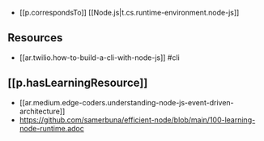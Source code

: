 
- [[p.correspondsTo]] [[Node.js|t.cs.runtime-environment.node-js]]
  
## Resources

- [[ar.twilio.how-to-build-a-cli-with-node-js]] #cli

## [[p.hasLearningResource]]

- [[ar.medium.edge-coders.understanding-node-js-event-driven-architecture]]
- https://github.com/samerbuna/efficient-node/blob/main/100-learning-node-runtime.adoc